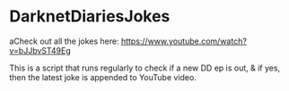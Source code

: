 # DarknetDiariesJokes

aCheck out all the jokes here: https://www.youtube.com/watch?v=bJJbvST49Eg

This is a script that runs regularly to check if a new DD ep is out, & if yes, then the latest joke is appended to YouTube video.
